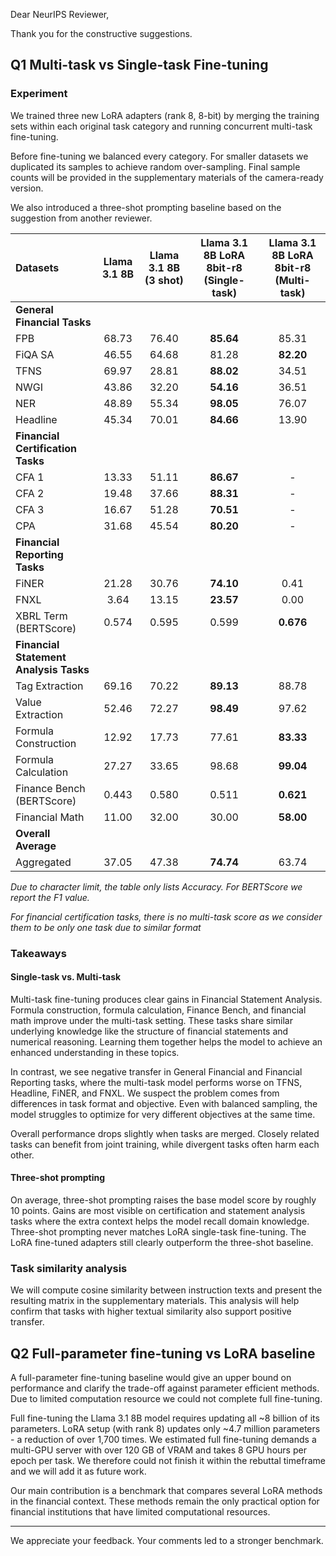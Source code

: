 Dear NeurIPS Reviewer,

Thank you for the constructive suggestions.

## Q1 Multi-task vs Single-task Fine-tuning

### Experiment

We trained three new LoRA adapters (rank 8, 8-bit) by merging the training sets within each original task category and
running concurrent multi-task fine-tuning.

Before fine-tuning we balanced every category. For smaller datasets we duplicated its samples to achieve random
over-sampling. Final sample counts will be provided in the supplementary materials of the camera-ready version.

We also introduced a three-shot prompting baseline based on the suggestion from another reviewer.

| **Datasets**                           | Llama 3.1 8B | **Llama 3.1 8B (3 shot)** | Llama 3.1 8B LoRA 8bit-r8 (Single-task) | **Llama 3.1 8B LoRA 8bit-r8 (Multi-task)** |
|:---------------------------------------|:------------:|:-------------------------:|:---------------------------------------:|:------------------------------------------:|
| **General Financial Tasks**            |              |                           |                                         |                                            |
| FPB                                    |    68.73     |           76.40           |                **85.64**                |                   85.31                    |
| FiQA SA                                |    46.55     |           64.68           |                  81.28                  |                 **82.20**                  |
| TFNS                                   |    69.97     |           28.81           |                **88.02**                |                   34.51                    |
| NWGI                                   |    43.86     |           32.20           |                **54.16**                |                   36.51                    |
| NER                                    |    48.89     |           55.34           |                **98.05**                |                   76.07                    |
| Headline                               |    45.34     |           70.01           |                **84.66**                |                   13.90                    |
| **Financial Certification Tasks**      |              |                           |                                         |                                            |
| CFA 1                                  |    13.33     |           51.11           |                **86.67**                |                     -                      |
| CFA 2                                  |    19.48     |           37.66           |                **88.31**                |                     -                      |
| CFA 3                                  |    16.67     |           51.28           |                **70.51**                |                     -                      |
| CPA                                    |    31.68     |           45.54           |                **80.20**                |                     -                      |
| **Financial Reporting Tasks**          |              |                           |                                         |                                            |
| FiNER                                  |    21.28     |           30.76           |                **74.10**                |                    0.41                    |
| FNXL                                   |     3.64     |           13.15           |                **23.57**                |                    0.00                    |
| XBRL Term (BERTScore)                  |    0.574     |           0.595           |                  0.599                  |                 **0.676**                  |
| **Financial Statement Analysis Tasks** |              |                           |                                         |                                            |
| Tag Extraction                         |    69.16     |           70.22           |                **89.13**                |                   88.78                    |
| Value Extraction                       |    52.46     |           72.27           |                **98.49**                |                   97.62                    |
| Formula Construction                   |    12.92     |           17.73           |                  77.61                  |                 **83.33**                  |
| Formula Calculation                    |    27.27     |           33.65           |                  98.68                  |                 **99.04**                  |
| Finance Bench (BERTScore)              |    0.443     |           0.580           |                  0.511                  |                 **0.621**                  |
| Financial Math                         |    11.00     |           32.00           |                  30.00                  |                 **58.00**                  |
| **Overall Average**                    |              |                           |                                         |                                            |
| Aggregated                             |    37.05     |           47.38           |                **74.74**                |                   63.74                    |

*Due to character limit, the table only lists Accuracy. For BERTScore we report the F1 value.*

_For financial certification tasks, there is no multi-task score as we consider them to be only one task due to similar
format_

### Takeaways

#### Single-task vs. Multi-task

Multi-task fine-tuning produces clear gains in Financial Statement Analysis. Formula construction, formula
calculation, Finance Bench, and financial math improve under the multi-task setting. These tasks share similar
underlying knowledge like the structure of financial statements and numerical reasoning. Learning them together
helps the model to achieve an enhanced understanding in these topics.

In contrast, we see negative transfer in General Financial and Financial Reporting tasks, where the multi-task model
performs worse on TFNS, Headline, FiNER, and FNXL. We suspect the problem comes from differences in task format and
objective. Even with balanced sampling, the model struggles to optimize for very different objectives at the same time.

Overall performance drops slightly when tasks are merged. Closely related tasks can benefit from joint training, while
divergent tasks often harm each other.

#### Three-shot prompting

On average, three-shot prompting raises the base model score by roughly 10 points. Gains are most visible
on certification and statement analysis tasks where the extra context helps the model recall domain knowledge.
Three-shot prompting never matches LoRA single-task fine-tuning. The LoRA fine-tuned adapters still clearly outperform
the three-shot baseline.

### Task similarity analysis

We will compute cosine similarity between instruction texts and present the resulting matrix in the
supplementary materials. This analysis will help confirm that tasks with higher textual similarity also support positive
transfer.

## Q2 Full-parameter fine-tuning vs LoRA baseline

A full-parameter fine-tuning baseline would give an upper bound on performance and clarify the trade-off against
parameter efficient methods. Due to limited computation resource we could not complete full fine-tuning.

Full fine-tuning the Llama 3.1 8B model requires updating all ~8 billion of its parameters. LoRA
setup (with rank 8) updates only ~4.7 million parameters - a reduction of over 1,700 times. We estimated full
fine-tuning demands a multi-GPU server with over 120 GB of VRAM and takes 8 GPU hours per epoch per task. We therefore
could not finish it within the rebuttal timeframe and we will add it as future work. 

Our main contribution is a benchmark that compares several LoRA methods in the financial context. These methods remain
the only practical option for financial institutions that have limited computational resources.

---

We appreciate your feedback. Your comments led to a stronger benchmark.